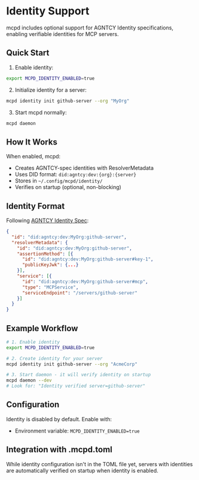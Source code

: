 # Identity Support

mcpd includes optional support for AGNTCY Identity specifications, enabling verifiable identities for MCP servers.

## Quick Start

1. Enable identity:
```bash
export MCPD_IDENTITY_ENABLED=true
```

2. Initialize identity for a server:
```bash
mcpd identity init github-server --org "MyOrg"
```

3. Start mcpd normally:
```bash
mcpd daemon
```

## How It Works

When enabled, mcpd:
- Creates AGNTCY-spec identities with ResolverMetadata
- Uses DID format: `did:agntcy:dev:{org}:{server}`
- Stores in `~/.config/mcpd/identity/`
- Verifies on startup (optional, non-blocking)

## Identity Format

Following [AGNTCY Identity Spec](https://spec.identity.agntcy.org/docs/id/definitions):
```json
{
  "id": "did:agntcy:dev:MyOrg:github-server",
  "resolverMetadata": {
    "id": "did:agntcy:dev:MyOrg:github-server",
    "assertionMethod": [{
      "id": "did:agntcy:dev:MyOrg:github-server#key-1",
      "publicKeyJwk": {...}
    }],
    "service": [{
      "id": "did:agntcy:dev:MyOrg:github-server#mcp",
      "type": "MCPService",
      "serviceEndpoint": "/servers/github-server"
    }]
  }
}
```

## Example Workflow

```bash
# 1. Enable identity
export MCPD_IDENTITY_ENABLED=true

# 2. Create identity for your server
mcpd identity init github-server --org "AcmeCorp"

# 3. Start daemon - it will verify identity on startup
mcpd daemon --dev
# Look for: "Identity verified server=github-server"
```

## Configuration

Identity is disabled by default. Enable with:
- Environment variable: `MCPD_IDENTITY_ENABLED=true`

## Integration with .mcpd.toml

While identity configuration isn't in the TOML file yet, servers with identities are automatically verified on startup when identity is enabled.